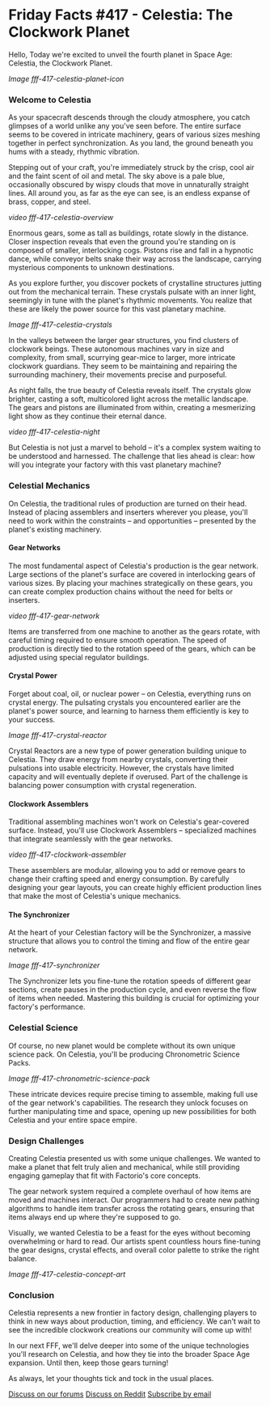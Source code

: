 <!-- Command for generating this post: python create_new_blogpost.py --blogpost_number 417 --prev_blogpost_as_examples 360 365 367 373 375 381 386 387 393 398 399 401 411 413 414 -->

# Friday Facts #417 - Celestia: The Clockwork Planet

Hello,
Today we're excited to unveil the fourth planet in Space Age: Celestia, the Clockwork Planet.

*Image fff-417-celestia-planet-icon*

### Welcome to Celestia

As your spacecraft descends through the cloudy atmosphere, you catch glimpses of a world unlike any you've seen before. The entire surface seems to be covered in intricate machinery, gears of various sizes meshing together in perfect synchronization. As you land, the ground beneath you hums with a steady, rhythmic vibration.

Stepping out of your craft, you're immediately struck by the crisp, cool air and the faint scent of oil and metal. The sky above is a pale blue, occasionally obscured by wispy clouds that move in unnaturally straight lines. All around you, as far as the eye can see, is an endless expanse of brass, copper, and steel.

*video fff-417-celestia-overview*

Enormous gears, some as tall as buildings, rotate slowly in the distance. Closer inspection reveals that even the ground you're standing on is composed of smaller, interlocking cogs. Pistons rise and fall in a hypnotic dance, while conveyor belts snake their way across the landscape, carrying mysterious components to unknown destinations.

As you explore further, you discover pockets of crystalline structures jutting out from the mechanical terrain. These crystals pulsate with an inner light, seemingly in tune with the planet's rhythmic movements. You realize that these are likely the power source for this vast planetary machine.

*Image fff-417-celestia-crystals*

In the valleys between the larger gear structures, you find clusters of clockwork beings. These autonomous machines vary in size and complexity, from small, scurrying gear-mice to larger, more intricate clockwork guardians. They seem to be maintaining and repairing the surrounding machinery, their movements precise and purposeful.

As night falls, the true beauty of Celestia reveals itself. The crystals glow brighter, casting a soft, multicolored light across the metallic landscape. The gears and pistons are illuminated from within, creating a mesmerizing light show as they continue their eternal dance.

*video fff-417-celestia-night*

But Celestia is not just a marvel to behold – it's a complex system waiting to be understood and harnessed. The challenge that lies ahead is clear: how will you integrate your factory with this vast planetary machine?

### Celestial Mechanics

On Celestia, the traditional rules of production are turned on their head. Instead of placing assemblers and inserters wherever you please, you'll need to work within the constraints – and opportunities – presented by the planet's existing machinery.

#### Gear Networks

The most fundamental aspect of Celestia's production is the gear network. Large sections of the planet's surface are covered in interlocking gears of various sizes. By placing your machines strategically on these gears, you can create complex production chains without the need for belts or inserters.

*video fff-417-gear-network*

Items are transferred from one machine to another as the gears rotate, with careful timing required to ensure smooth operation. The speed of production is directly tied to the rotation speed of the gears, which can be adjusted using special regulator buildings.

#### Crystal Power

Forget about coal, oil, or nuclear power – on Celestia, everything runs on crystal energy. The pulsating crystals you encountered earlier are the planet's power source, and learning to harness them efficiently is key to your success.

*Image fff-417-crystal-reactor*

Crystal Reactors are a new type of power generation building unique to Celestia. They draw energy from nearby crystals, converting their pulsations into usable electricity. However, the crystals have limited capacity and will eventually deplete if overused. Part of the challenge is balancing power consumption with crystal regeneration.

#### Clockwork Assemblers

Traditional assembling machines won't work on Celestia's gear-covered surface. Instead, you'll use Clockwork Assemblers – specialized machines that integrate seamlessly with the gear networks.

*video fff-417-clockwork-assembler*

These assemblers are modular, allowing you to add or remove gears to change their crafting speed and energy consumption. By carefully designing your gear layouts, you can create highly efficient production lines that make the most of Celestia's unique mechanics.

#### The Synchronizer

At the heart of your Celestian factory will be the Synchronizer, a massive structure that allows you to control the timing and flow of the entire gear network.

*Image fff-417-synchronizer*

The Synchronizer lets you fine-tune the rotation speeds of different gear sections, create pauses in the production cycle, and even reverse the flow of items when needed. Mastering this building is crucial for optimizing your factory's performance.

### Celestial Science

Of course, no new planet would be complete without its own unique science pack. On Celestia, you'll be producing Chronometric Science Packs.

*Image fff-417-chronometric-science-pack*

These intricate devices require precise timing to assemble, making full use of the gear network's capabilities. The research they unlock focuses on further manipulating time and space, opening up new possibilities for both Celestia and your entire space empire.

### Design Challenges

Creating Celestia presented us with some unique challenges. We wanted to make a planet that felt truly alien and mechanical, while still providing engaging gameplay that fit with Factorio's core concepts.

The gear network system required a complete overhaul of how items are moved and machines interact. Our programmers had to create new pathing algorithms to handle item transfer across the rotating gears, ensuring that items always end up where they're supposed to go.

Visually, we wanted Celestia to be a feast for the eyes without becoming overwhelming or hard to read. Our artists spent countless hours fine-tuning the gear designs, crystal effects, and overall color palette to strike the right balance.

*Image fff-417-celestia-concept-art*

### Conclusion

Celestia represents a new frontier in factory design, challenging players to think in new ways about production, timing, and efficiency. We can't wait to see the incredible clockwork creations our community will come up with!

In our next FFF, we'll delve deeper into some of the unique technologies you'll research on Celestia, and how they tie into the broader Space Age expansion. Until then, keep those gears turning!

As always, let your thoughts tick and tock in the usual places.

[Discuss on our forums](https://forums.factorio.com/114xxx) [Discuss on Reddit](https://www.reddit.com/r/factorio/comments/xxx) [ Subscribe by email ](https://newsletter.factorio.com/subscription/Km9uSnxm9)